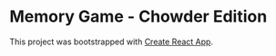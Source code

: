 # Memory Game - Chowder Edition

This project was bootstrapped with [Create React App](https://github.com/facebook/create-react-app).

